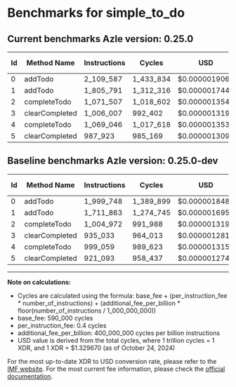 # Benchmarks for simple_to_do

## Current benchmarks Azle version: 0.25.0

| Id  | Method Name    | Instructions | Cycles    | USD           | USD/Million Calls | Change                            |
| --- | -------------- | ------------ | --------- | ------------- | ----------------- | --------------------------------- |
| 0   | addTodo        | 2_109_587    | 1_433_834 | $0.0000019065 | $1.90             | <font color="red">+109_839</font> |
| 1   | addTodo        | 1_805_791    | 1_312_316 | $0.0000017449 | $1.74             | <font color="red">+93_928</font>  |
| 2   | completeTodo   | 1_071_507    | 1_018_602 | $0.0000013544 | $1.35             | <font color="red">+66_535</font>  |
| 3   | clearCompleted | 1_006_007    | 992_402   | $0.0000013196 | $1.31             | <font color="red">+70_974</font>  |
| 4   | completeTodo   | 1_069_046    | 1_017_618 | $0.0000013531 | $1.35             | <font color="red">+69_987</font>  |
| 5   | clearCompleted | 987_923      | 985_169   | $0.0000013099 | $1.30             | <font color="red">+66_830</font>  |

## Baseline benchmarks Azle version: 0.25.0-dev

| Id  | Method Name    | Instructions | Cycles    | USD           | USD/Million Calls |
| --- | -------------- | ------------ | --------- | ------------- | ----------------- |
| 0   | addTodo        | 1_999_748    | 1_389_899 | $0.0000018481 | $1.84             |
| 1   | addTodo        | 1_711_863    | 1_274_745 | $0.0000016950 | $1.69             |
| 2   | completeTodo   | 1_004_972    | 991_988   | $0.0000013190 | $1.31             |
| 3   | clearCompleted | 935_033      | 964_013   | $0.0000012818 | $1.28             |
| 4   | completeTodo   | 999_059      | 989_623   | $0.0000013159 | $1.31             |
| 5   | clearCompleted | 921_093      | 958_437   | $0.0000012744 | $1.27             |

---

**Note on calculations:**

- Cycles are calculated using the formula: base_fee + (per_instruction_fee \* number_of_instructions) + (additional_fee_per_billion \* floor(number_of_instructions / 1_000_000_000))
- base_fee: 590_000 cycles
- per_instruction_fee: 0.4 cycles
- additional_fee_per_billion: 400_000_000 cycles per billion instructions
- USD value is derived from the total cycles, where 1 trillion cycles = 1 XDR, and 1 XDR = $1.329670 (as of October 24, 2024)

For the most up-to-date XDR to USD conversion rate, please refer to the [IMF website](https://www.imf.org/external/np/fin/data/rms_sdrv.aspx).
For the most current fee information, please check the [official documentation](https://internetcomputer.org/docs/current/developer-docs/gas-cost#execution).
